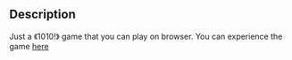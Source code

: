 ## Description

Just a 《1010!》 game that you can play on browser.
You can experience the game [here](http://altair21.org/demo/1010/)


